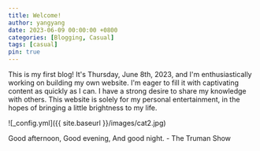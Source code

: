```yaml
---
title: Welcome!
author: yangyang
date: 2023-06-09 00:00:00 +0800
categories: [Blogging, Casual]
tags: [casual]
pin: true
---
```


This is my first blog!
It's Thursday, June 8th, 2023, and I'm enthusiastically working on building my own website. 
I'm eager to fill it with captivating content as quickly as I can. 
I have a strong desire to share my knowledge with others.
This website is solely for my personal entertainment, in the hopes of bringing a little brightness to my life.

![_config.yml]({{ site.baseurl }}/images/cat2.jpg)

Good afternoon, Good evening, And good night. - The Truman Show
